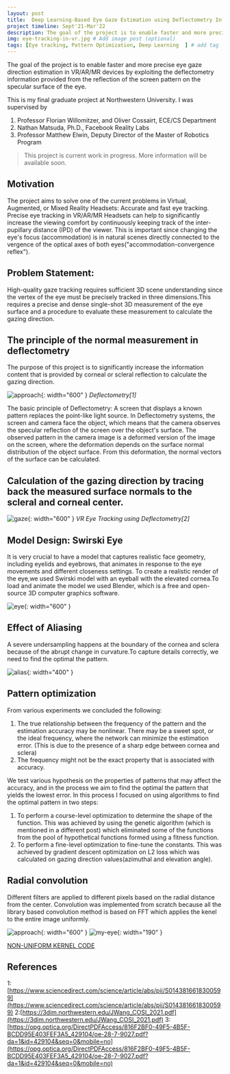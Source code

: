 ```yaml
---
layout: post
title:  Deep Learning-Based Eye Gaze Estimation using Deflectometry Information in VR/AR/MR Headsets
project timeline: Sept'21-Mar'22
description: The goal of the project is to enable faster and more precise eye gaze direction estimation in VR/AR/MR devices by exploiting the deflectometry information provided from the reflection of the screen pattern on the specular surface of the eye 
img: eye-tracking-in-vr.jpg # Add image post (optional)
tags: [Eye tracking, Pattern Optimization, Deep Learning  ] # add tag
---
```


The goal of the project is to enable faster and more precise eye gaze direction estimation in VR/AR/MR devices by exploiting the deflectometry information provided from the reflection of the screen pattern on the specular surface of the eye. 

This is my final graduate project at Northwestern University. I was supervised by 
1. Professor Florian Willomitzer, and Oliver Cossairt, ECE/CS Department
2. Nathan Matsuda, Ph.D., Facebook Reality Labs
3. Professor Matthew Elwin, Deputy Director of the Master of Robotics Program
 

> This project is current work in progress. More information will be available soon.

## Motivation
The project aims to solve one of the current problems in Virtual, Augmented, or Mixed Reality
Headsets: Accurate and fast eye tracking. Precise eye tracking in VR/AR/MR Headsets can help to significantly increase the viewing comfort by continuously keeping track of the inter-pupillary distance (IPD) of the viewer. This is important since changing the eye's focus (accommodation) is in natural scenes directly connected to the vergence of the optical axes of both eyes("accommodation-convergence reflex").


## Problem Statement:
High-quality gaze tracking requires sufficient 3D scene understanding since the vertex of the eye must be precisely tracked
in three dimensions.This requires a precise and dense single-shot 3D measurement of the eye surface and a procedure to evaluate
these measurement to calculate the gazing direction.

##  The principle of the normal measurement in deflectometry
The purpose of this project is to significantly increase the information content that is provided by corneal or scleral reflection to calculate the gazing direction.

![approach](../assets/img/deflectometry.jpg){: width="600" }
*Deflectometry[1]*

The basic principle of Deflectometry: A screen that displays a known pattern replaces the point-like light source.
In Deflectometry systems, the screen and camera face the object, which means that the camera observes the specular reflection of the screen over
the object's surface. The observed pattern in the camera image is a deformed version of the image on the screen,
where the deformation depends on the surface normal distribution of the object surface. From this deformation,
the normal vectors of the surface can be calculated.

## Calculation of the gazing direction by tracing back the measured surface normals to the scleral and corneal center.

![gaze](../assets/img/cacl_gaze.png){: width="600" }
*VR Eye Tracking using Deflectometry[2]*


## Model Design: Swirski Eye 
It is very crucial to have a model that captures realistic face geometry, including eyelids and eyebrows, that animates in response to the eye movements and different closeness settings. To create a realistic render of the eye,we used Swirski model with an eyeball with the elevated cornea.To load and animate the model we used Blender, which is a free and open-source 3D computer graphics software.

![eye](../assets/img/eyemodel.gif){: width="600" }


<!-- ## Single Frame Deflectometry Network(SFDN) vs Double Frame Deflectometry (DFDN)
The project initially used SFDN which takes a single eye image as an input and predicts two rotation angles of the eye: azimuth and elevation
Drawback: SFDN can only work well with a fixed pattern that it was trained with.

To overcome this issue, I chose Double Frame Deflectometry Network(DFDN), to allow arbitrary screen patterns for the inputs


DFDN takes a pair of eye images, where one is an actual captured image and the other
is a synthesized eye image with preset rotation angles and the reflection of an arbitrary pattern(reference image)

A reference image plays a role in providing the network
with some information about the arbitrary pattern that is being reflected on the captured eye image. -->

<!-- 
## Architecture of the Double Frame Deflectometry Network

Goal: To learn the relationship between the screen pattern of a captured image and that of a reference image to estimate the gaze direction based on the deformation of the pattern due to the rotation of the eye.

![model](../assets/img/model.png){: width="600" }

I chose Double Frame Deflectometry Network(DFDN), to allow arbitrary screen patterns for the inputs. DFDN takes a pair of eye images, where one is an actual captured imag and the other is a synthesized eye image with preset rotation angles and the reflection of an arbitrary pattern(reference image). A reference image plays a role in providing the network with some information about the arbitrary pattern that is being reflected on the captured eye image.
 -->
<!-- 
## Investigation of effects of various patterns on gaze estimation accuracy


### Random pattern with various low pass filters
![g](../assets/img/gaussian.png){: width="600" }


### Sinusoids of different periods
![sine](../assets/img/sine.png){: width="600" }

 -->

## Effect of Aliasing 
A severe undersampling happens at the boundary of the cornea and sclera because of the abrupt change in curvature.To capture details correctly, we need to find the optimal
the pattern.

![alias](../assets/img/alias_70.png){: width="400" }


## Pattern optimization
From various experiments we concluded the following:
1. The true relationship between the frequency of the pattern and the estimation accuracy may be nonlinear. There may be a sweet spot, or the ideal frequency, where the network can minimize the estimation error. (This is due to the presence of a sharp edge between cornea and sclera)
2. The frequency might not be the exact property that is associated with accuracy.


We test various hypothesis on the properties of patterns that may affect the accuracy, and in the process we aim to find the optimal
the pattern that yields the lowest error.
In this process I focused on using algorithms to find the optimal pattern in two steps:
1. To perform a course-level optimization to determine the shape of the function. This was achieved by using the genetic algorithm (which is mentioned in a different post) which eliminated some of the functions from the pool of hypothetical functions formed using a fitness function.
2. To perform a fine-level optimization to fine-tune the constants. This was achieved by gradient descent optimization on L2 loss which was calculated on gazing direction values(azimuthal and elevation angle).

## Radial convolution
Different filters are applied to different pixels based on the radial distance from the center. Convolution was implemented from scratch because all the library based convolution method is based on FFT which applies the kenel to the entire image uniformly.

![approach](../assets/img/final.gif){: width="600" }
![my-eye](../assets/img/my-eye.png){: width="190" }


[NON-UNIFORM KERNEL CODE](https://github.com/ashleetiw/non-uniform-lowpass-filter)


## References
1:[https://www.sciencedirect.com/science/article/abs/pii/S0143816618300599](https://www.sciencedirect.com/science/article/abs/pii/S0143816618300599)
2:[https://3dim.northwestern.edu/JWang_COSI_2021.pdf](https://3dim.northwestern.edu/JWang_COSI_2021.pdf)
3:[https://opg.optica.org/DirectPDFAccess/816F2BF0-49F5-4B5F-BCDD95E403FEF3A5_429104/oe-28-7-9027.pdf?da=1&id=429104&seq=0&mobile=no](https://opg.optica.org/DirectPDFAccess/816F2BF0-49F5-4B5F-BCDD95E403FEF3A5_429104/oe-28-7-9027.pdf?da=1&id=429104&seq=0&mobile=no)




